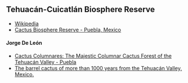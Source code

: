 
## Tehuacán-Cuicatlán Biosphere Reserve

- [Wikipedia](https://en.wikipedia.org/wiki/Tehuac%C3%A1n-Cuicatl%C3%A1n_Biosphere_Reserve)
- [Cactus Biosphere Reserve - Puebla, Mexico](https://www.youtube.com/watch?v=5X3EMmKD2JE)

#### Jorge De León

- [Cactus Columnares: The Majestic Columnar Cactus Forest of the Tehuacán Valley - Puebla](https://www.youtube.com/watch?v=ERUJjSKJoLg)
- [The barrel cactus of more than 1000 years from the Tehuacán Valley, Mexico.](https://www.youtube.com/watch?v=dFtNopLmDOc)
